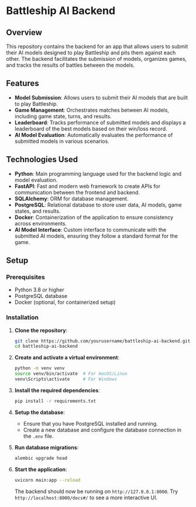 # Battleship AI Backend

## Overview

This repository contains the backend for an app that allows users to submit their AI models designed to play Battleship and pits them against each other. The backend facilitates the submission of models, organizes games, and tracks the results of battles between the models.

## Features

- **Model Submission**: Allows users to submit their AI models that are built to play Battleship.
- **Game Management**: Orchestrates matches between AI models, including game state, turns, and results.
- **Leaderboard**: Tracks performance of submitted models and displays a leaderboard of the best models based on their win/loss record.
- **AI Model Evaluation**: Automatically evaluates the performance of submitted models in various scenarios.

## Technologies Used

- **Python**: Main programming language used for the backend logic and model evaluation.
- **FastAPI**: Fast and modern web framework to create APIs for communication between the frontend and backend.
- **SQLAlchemy**: ORM for database management.
- **PostgreSQL**: Relational database to store user data, AI models, game states, and results.
- **Docker**: Containerization of the application to ensure consistency across environments.
- **AI Model Interface**: Custom interface to communicate with the submitted AI models, ensuring they follow a standard format for the game.

## Setup

### Prerequisites

- Python 3.8 or higher
- PostgreSQL database
- Docker (optional, for containerized setup)

### Installation

1. **Clone the repository**:

   ```bash
   git clone https://github.com/yourusername/battleship-ai-backend.git
   cd battleship-ai-backend
   ```

2. **Create and activate a virtual environment**:

   ```bash
   python -m venv venv
   source venv/bin/activate  # For macOS/Linux
   venv\Scripts\activate     # For Windows
   ```

3. **Install the required dependencies**:

   ```bash
   pip install -r requirements.txt
   ```

4. **Setup the database**:
   - Ensure that you have PostgreSQL installed and running.
   - Create a new database and configure the database connection in the `.env` file.

5. **Run database migrations**:

   ```bash
   alembic upgrade head
   ```

6. **Start the application**:

   ```bash
   uvicorn main:app --reload
   ```

   The backend should now be running on `http://127.0.0.1:8000`.
   Try `http://localhost:8000/docs#/` to see a more interactive UI. 
